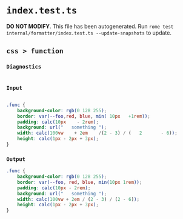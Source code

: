 # `index.test.ts`

**DO NOT MODIFY**. This file has been autogenerated. Run `rome test internal/formatter/index.test.ts --update-snapshots` to update.

## `css > function`

### `Diagnostics`

```

```

### `Input`

```css

.func {
	background-color: rgb(0 128 255);
	border: var(--foo,red, blue, min( 10px   +1rem));
	padding: calc(10px    - 2rem);
	background: url("   something ");
	width: calc(100vw    + 2em    /(2 - 3) / (   2       - 6));
	height: calc(1px - 2px + 3px);
}

```

### `Output`

```css
.func {
	background-color: rgb(0 128 255);
	border: var(--foo, red, blue, min(10px 1rem));
	padding: calc(10px - 2rem);
	background: url("   something ");
	width: calc(100vw + 2em / (2 - 3) / (2 - 6));
	height: calc(1px - 2px + 3px);
}

```
